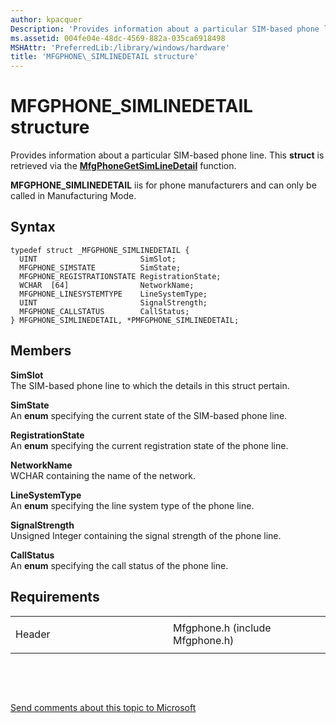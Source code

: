 ```yaml
---
author: kpacquer
Description: 'Provides information about a particular SIM-based phone line.'
ms.assetid: 004fe04e-48dc-4569-882a-035ca6918498
MSHAttr: 'PreferredLib:/library/windows/hardware'
title: 'MFGPHONE\_SIMLINEDETAIL structure'
---
```


# MFGPHONE\_SIMLINEDETAIL structure


Provides information about a particular SIM-based phone line. This **struct** is retrieved via the [**MfgPhoneGetSimLineDetail**](mfgphonegetsimlinedetail.md) function.

**MFGPHONE\_SIMLINEDETAIL** iis for phone manufacturers and can only be called in Manufacturing Mode.

Syntax
------

```ManagedCPlusPlus
typedef struct _MFGPHONE_SIMLINEDETAIL {
  UINT                       SimSlot;
  MFGPHONE_SIMSTATE          SimState;
  MFGPHONE_REGISTRATIONSTATE RegistrationState;
  WCHAR  [64]                NetworkName;
  MFGPHONE_LINESYSTEMTYPE    LineSystemType;
  UINT                       SignalStrength;
  MFGPHONE_CALLSTATUS        CallStatus;
} MFGPHONE_SIMLINEDETAIL, *PMFGPHONE_SIMLINEDETAIL;
```

Members
-------

**SimSlot**  
The SIM-based phone line to which the details in this struct pertain.

**SimState**  
An **enum** specifying the current state of the SIM-based phone line.

**RegistrationState**  
An **enum** specifying the current registration state of the phone line.

**NetworkName**  
WCHAR containing the name of the network.

**LineSystemType**  
An **enum** specifying the line system type of the phone line.

**SignalStrength**  
Unsigned Integer containing the signal strength of the phone line.

**CallStatus**  
An **enum** specifying the call status of the phone line.

Requirements
------------

<table>
<colgroup>
<col width="50%" />
<col width="50%" />
</colgroup>
<tbody>
<tr class="odd">
<td align="left"><p>Header</p></td>
<td align="left">Mfgphone.h (include Mfgphone.h)</td>
</tr>
</tbody>
</table>

 

 

[Send comments about this topic to Microsoft](mailto:wsddocfb@microsoft.com?subject=Documentation%20feedback%20%5Bp_phManuRetail\p_phManuRetail%5D:%20MFGPHONE_SIMLINEDETAIL%20structure%20%20RELEASE:%20%284/11/2016%29&body=%0A%0APRIVACY%20STATEMENT%0A%0AWe%20use%20your%20feedback%20to%20improve%20the%20documentation.%20We%20don't%20use%20your%20email%20address%20for%20any%20other%20purpose,%20and%20we'll%20remove%20your%20email%20address%20from%20our%20system%20after%20the%20issue%20that%20you're%20reporting%20is%20fixed.%20While%20we're%20working%20to%20fix%20this%20issue,%20we%20might%20send%20you%20an%20email%20message%20to%20ask%20for%20more%20info.%20Later,%20we%20might%20also%20send%20you%20an%20email%20message%20to%20let%20you%20know%20that%20we've%20addressed%20your%20feedback.%0A%0AFor%20more%20info%20about%20Microsoft's%20privacy%20policy,%20see%20http://privacy.microsoft.com/default.aspx. "Send comments about this topic to Microsoft")



